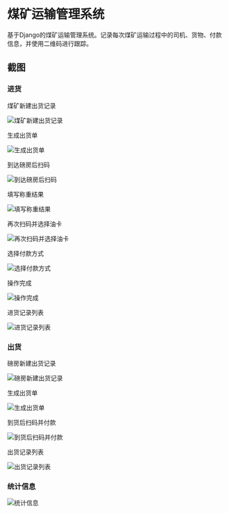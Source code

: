 # 煤矿运输管理系统

基于Django的煤矿运输管理系统。记录每次煤矿运输过程中的司机、货物、付款信息，并使用二维码进行跟踪。

## 截图

### 进货

煤矿新建出货记录

![煤矿新建出货记录](snapshots/in1.png)

生成出货单

![生成出货单](snapshots/in2.png)

到达磅房后扫码

![到达磅房后扫码](snapshots/in3.png)

填写称重结果

![填写称重结果](snapshots/in4.png)

再次扫码并选择油卡

![再次扫码并选择油卡](snapshots/in5.png)

选择付款方式

![选择付款方式](snapshots/in6.png)

操作完成

![操作完成](snapshots/in7.png)

进货记录列表

![进货记录列表](snapshots/in8.png)

### 出货

磅房新建出货记录

![磅房新建出货记录](snapshots/out1.png)

生成出货单

![生成出货单](snapshots/out2.png)

到货后扫码并付款

![到货后扫码并付款](snapshots/out3.png)

出货记录列表

![出货记录列表](snapshots/out4.png)

### 统计信息

![统计信息](snapshots/balance.png)